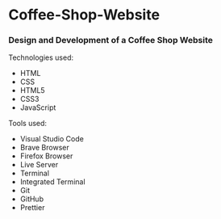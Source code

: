 # Coffee-Shop-Website

### Design and Development of a Coffee Shop Website

Technologies used:
- HTML
- CSS
- HTML5
- CSS3
- JavaScript

Tools used:
- Visual Studio Code
- Brave Browser
- Firefox Browser
- Live Server
- Terminal
- Integrated Terminal
- Git
- GitHub
- Prettier
